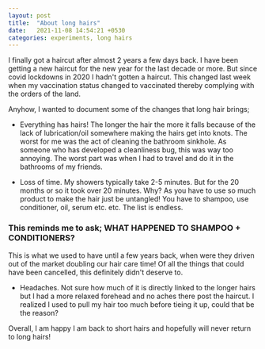 ```yaml
---
layout: post
title:  "About long hairs"
date:   2021-11-08 14:54:21 +0530
categories: experiments, long hairs
---
```


I finally got a haircut after almost 2 years a few days back. I have been getting a new haircut for the new year for the last decade or more. But since covid lockdowns in 2020 I hadn't gotten a haircut. This changed last week when my vaccination status changed to vaccinated thereby complying with the orders of the land.

Anyhow, I wanted to document some of the changes that long hair brings;

- Everything has hairs! The longer the hair the more it falls because of the lack of lubrication/oil somewhere making the hairs get into knots. The worst for me was the act of cleaning the bathroom sinkhole. As someone who has developed a cleanliness bug, this was way too annoying. The worst part was when I had to travel and do it in the bathrooms of my friends.

- Loss of time. My showers typically take 2-5 minutes. But for the 20 months or so it took over 20 minutes. Why? As you have to use so much product to make the hair just be untangled! You have to shampoo, use conditioner, oil, serum etc. etc. The list is endless.

### This reminds me to ask; WHAT HAPPENED TO SHAMPOO + CONDITIONERS?

This is what we used to have until a few years back, when were they driven out of the market doubling our hair care time! Of all the things that could have been cancelled, this definitely didn't deserve to.

- Headaches. Not sure how much of it is directly linked to the longer hairs but I had a more relaxed forehead and no aches there post the haircut. I realized I used to pull my hair too much before tieing it up, could that be the reason?

Overall, I am happy I am back to short hairs and hopefully will never return to long hairs!